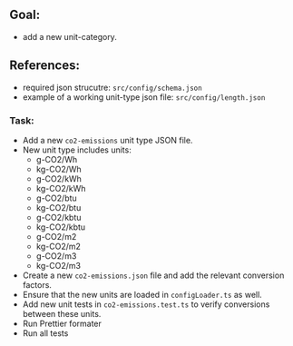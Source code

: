 ## Goal:

- add a new unit-category.

## References:

- required json strucutre: `src/config/schema.json`
- example of a working unit-type json file: `src/config/length.json`

### Task:

- Add a new `co2-emissions` unit type JSON file.
- New unit type includes units:
  - g-CO2/Wh
  - kg-CO2/Wh
  - g-CO2/kWh
  - kg-CO2/kWh
  - g-CO2/btu
  - kg-CO2/btu
  - g-CO2/kbtu
  - kg-CO2/kbtu
  - g-CO2/m2
  - kg-CO2/m2
  - g-CO2/m3
  - kg-CO2/m3
- Create a new `co2-emissions.json` file and add the relevant conversion factors.
- Ensure that the new units are loaded in `configLoader.ts` as well.
- Add new unit tests in `co2-emissions.test.ts` to verify conversions between these units.
- Run Prettier formater
- Run all tests
